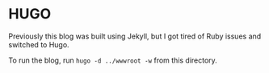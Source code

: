 # HUGO
Previously this blog was built using Jekyll, but I got tired of Ruby issues and switched to Hugo.

To run the blog, run `hugo -d ../wwwroot -w` from this directory.
